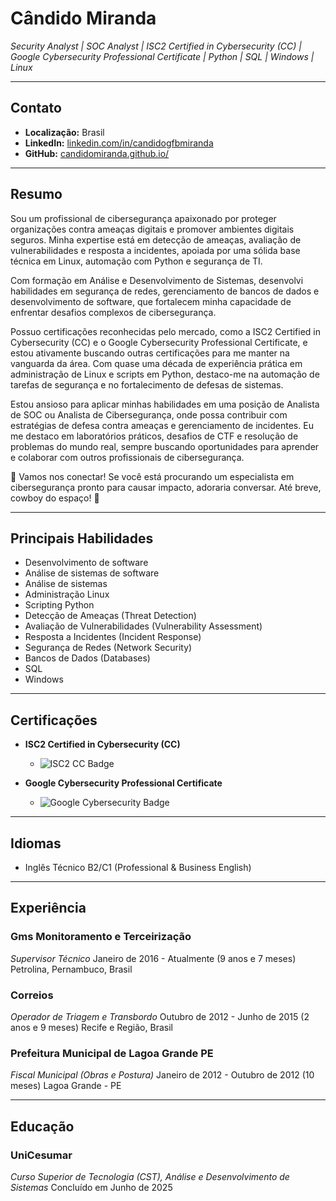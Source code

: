 # Cândido Miranda

*Security Analyst | SOC Analyst | ISC2 Certified in Cybersecurity (CC) | Google Cybersecurity Professional Certificate | Python | SQL | Windows | Linux*

---

## Contato

* **Localização:** Brasil
* **LinkedIn:** [linkedin.com/in/candidogfbmiranda](https://www.linkedin.com/in/candidogfbmiranda)
* **GitHub:** [candidomiranda.github.io/](https://candidomiranda.github.io/)

---

## Resumo

Sou um profissional de cibersegurança apaixonado por proteger organizações contra ameaças digitais e promover ambientes digitais seguros. Minha expertise está em detecção de ameaças, avaliação de vulnerabilidades e resposta a incidentes, apoiada por uma sólida base técnica em Linux, automação com Python e segurança de TI.

Com formação em Análise e Desenvolvimento de Sistemas, desenvolvi habilidades em segurança de redes, gerenciamento de bancos de dados e desenvolvimento de software, que fortalecem minha capacidade de enfrentar desafios complexos de cibersegurança.

Possuo certificações reconhecidas pelo mercado, como a ISC2 Certified in Cybersecurity (CC) e o Google Cybersecurity Professional Certificate, e estou ativamente buscando outras certificações para me manter na vanguarda da área. Com quase uma década de experiência prática em administração de Linux e scripts em Python, destaco-me na automação de tarefas de segurança e no fortalecimento de defesas de sistemas.

Estou ansioso para aplicar minhas habilidades em uma posição de Analista de SOC ou Analista de Cibersegurança, onde possa contribuir com estratégias de defesa contra ameaças e gerenciamento de incidentes. Eu me destaco em laboratórios práticos, desafios de CTF e resolução de problemas do mundo real, sempre buscando oportunidades para aprender e colaborar com outros profissionais de cibersegurança.

🚀 Vamos nos conectar! Se você está procurando um especialista em cibersegurança pronto para causar impacto, adoraria conversar. Até breve, cowboy do espaço! 🚀

---

## Principais Habilidades

* Desenvolvimento de software
* Análise de sistemas de software
* Análise de sistemas
* Administração Linux
* Scripting Python
* Detecção de Ameaças (Threat Detection)
* Avaliação de Vulnerabilidades (Vulnerability Assessment)
* Resposta a Incidentes (Incident Response)
* Segurança de Redes (Network Security)
* Bancos de Dados (Databases)
* SQL
* Windows

---

## Certificações

* **ISC2 Certified in Cybersecurity (CC)**
    * ![ISC2 CC Badge](https://www.credly.com/badges/0d7a6171-ef00-4e14-8b39-06d1fe6de7a5/public_url)


* **Google Cybersecurity Professional Certificate**
    * ![Google Cybersecurity Badge](https://www.credly.com/badges/463d0bdd-a1b3-4daf-8a2f-3a82ede1e8d2/public_url)

---

## Idiomas

* Inglês Técnico B2/C1 (Professional & Business English)

---

## Experiência

### Gms Monitoramento e Terceirização
*Supervisor Técnico*
Janeiro de 2016 - Atualmente (9 anos e 7 meses)
Petrolina, Pernambuco, Brasil

### Correios
*Operador de Triagem e Transbordo*
Outubro de 2012 - Junho de 2015 (2 anos e 9 meses)
Recife e Região, Brasil

### Prefeitura Municipal de Lagoa Grande PE
*Fiscal Municipal (Obras e Postura)*
Janeiro de 2012 - Outubro de 2012 (10 meses)
Lagoa Grande - PE

---

## Educação

### UniCesumar
*Curso Superior de Tecnologia (CST), Análise e Desenvolvimento de Sistemas*
Concluído em Junho de 2025